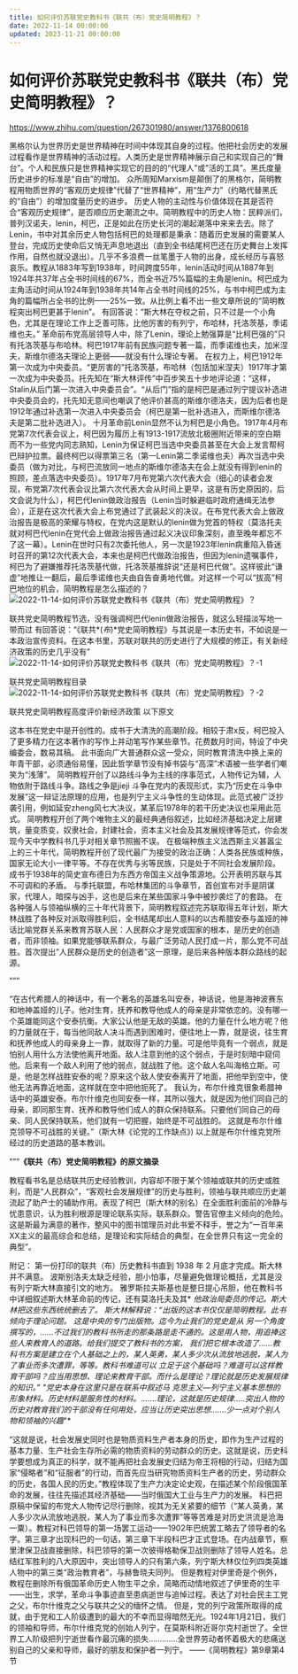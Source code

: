 ```yaml
---
title: 如何评价苏联党史教科书《联共（布）党史简明教程》？
date: 2022-11-14 00:00:00
updated: 2023-11-21 00:00:00
---
```


# 如何评价苏联党史教科书《联共（布）党史简明教程》？

https://www.zhihu.com/question/267301980/answer/1376800618

黑格尔认为世界历史是世界精神在时间中体现其自身的过程。他把社会历史的发展过程看作是世界精神的活动过程。人类历史是世界精神展示自己和实现自己的“舞台”。个人和民族只是世界精神实现它的目的的“代理人”或”活的工具”。黑氏度量历史进步的标准是“自由”的增加。
众所周知Marxism是颠倒了的黑格尔，简明教程用物质世界的“客观历史规律”代替了“世界精神”，用“生产力”（约略代替黑氏的“自由”）的增加度量历史的进步。
历史人物的主动性与价值体现在其是否符合“客观历史规律”，是否顺应历史潮流之中。简明教程中的历史人物：民粹派们，普列汉诺夫，lenin，柯巴，正是如此在历史长河的潮起潮落中来来去去。除了Lenin，书中对其余历史人物包括柯巴的处理都是秉承：随着历史发展的需要某人登台，完成历史使命后又悄无声息地退出（直到全书结尾柯巴还在历史舞台上发挥作用，自然也就没退出）。几乎不多浪费一丝笔墨于人物的出身，成长经历与喜怒哀乐。教程从1883年写到1938年，时间跨度55年，lenin活动时间从1887年到1924年共37年占全书时间线的67%，而全书近75%篇幅的主角是lenin。柯巴成为主角活动时间从1924年到1938年共14年占全书时间线的25%，与书中柯巴成为主角的篇幅所占全书的比例——25%一致。从比例上看不出一些文章所说的“简明教程突出柯巴更甚于lenin”。
有回答说：“斯大林在夺权之前，只不过是一个小角色，尤其是在理论工作上乏善可陈，比他厉害的有列宁，布哈林，托洛茨基，季诺维也夫。”
革命前布党高层领导人中，除了Lenin，理论上勉强算是“比柯巴强的”只有托洛茨基与布哈林。柯巴1917年前有民族问题专著一篇，而季诺维也夫，加米涅夫，斯维尔德洛夫理论上更弱——就没有什么理论专著。
在权力上，柯巴1912年第一次成为中央委员。“更厉害的”托洛茨基，布哈林（包括加米涅夫）1917年才第一次成为中央委员。托先知在“斯大林评传”中百步笑五十步地评论道：“这样，Stalin从后门第一次进入中央委员会”。“从后门”指的是柯巴是通过列宁提议补选进中央委员会的，托先知无意间也嘲讽了他评价甚高的斯维尔德洛夫，因为后者也是1912年通过补选第一次进入中央委员会（柯巴是第一批补选进入，而斯维尔德洛夫是第二批补选进入）。
十月革命前Lenin显然不认为柯巴是小角色。1917年4月布党第7次代表会议上，柯巴因为履历上有1913-1917流放北极圈附近带来的空白期而不为一些党内同志熟知，Lenin为保证柯巴当选中央委员甚至在大会上发言帮柯巴辩护拉票。最终柯巴以得票第三名（第一Lenin第二季诺维也夫）再次当选中央委员（做为对比，与柯巴流放同一地点的斯维尔德洛夫在会上就没有得到lenin的照顾，差点落选中央委员）。1917年7月布党第六次代表大会（细心的读者会发现，布党第7次代表会议比第六次代表大会从时间上更早，这是有历史原因的，后文会说为什么），柯巴代lenin做政治报告（Lenin当时躲避临时政府通缉无法参会），正是在这次代表大会上布党通过了武装起义的决议。在布党代表大会上做政治报告是极高的荣耀与特权，在党内这是默认的lenin做为党首的特权（莫洛托夫就对柯巴代lenin在党代会上做政治报告通过起义决议印象深刻，直至晚年都忘不了这一幕）。Lenin在世时只有2次委托他人，另一次是1923年lenin病重陷入昏迷时召开的第12次代表大会，本来也是柯巴代做政治报告，但因为lenin遗嘱事件，柯巴为了避嫌推荐托洛茨基代做，托洛茨基推辞说“还是柯巴代做”。这样彼此“谦虚”地推让一翻后，最后季诺维也夫由自告奋勇地代做。对这样一个可以“拔高”柯巴地位的机会，简明教程是怎么描述的？
![2022-11-14-如何评价苏联党史教科书《联共（布）党史简明教程》？](assets/2022-11-14-如何评价苏联党史教科书《联共（布）党史简明教程》？.jpeg)

联共党史简明教程节选，没有强调柯巴代lenin做政治报告，就这么轻描淡写地一带而过
有回答说：“《联共*(*布*)*党史简明教程》与其说是一本历史书，不如说是一本政治宣传资料。在这本书里，苏联对联共的历史进行了大规模的修正，有关新经济政策的历史几乎没有”
![2022-11-14-如何评价苏联党史教科书《联共（布）党史简明教程》？-1](assets/2022-11-14-如何评价苏联党史教科书《联共（布）党史简明教程》？-1.jpeg)

联共党史简明教程目录
![2022-11-14-如何评价苏联党史教科书《联共（布）党史简明教程》？-2](assets/2022-11-14-如何评价苏联党史教科书《联共（布）党史简明教程》？-2.jpeg)

联共党史简明教程高度评价新经济政策
以下原文

这本书在党史中是开创性的。成书于大清洗的高潮阶段。相较于肃x反，柯巴投入了更多精力在这本著作的写作上并动笔写作某些章节。花费数月时间，特设了中央编委会，数易其稿。
此书面向广大普通群众这一受众，同时教育清洗中换上来的年青干部，必须通俗易懂，因此哲学章节没有掉书袋与“高深”术语被一些学者们嘲笑为“浅薄”。
简明教程开创了以路线斗争为主线的序事范式，人物传记为辅，人物依附于路线斗争。路线之争是jieji 斗争在党内的表现形式，实乃“历史在斗争中发展”这一辩证法原理的应用，也是列宁主义斗争性的生动体现。此范式被广泛抄袭引用，例如延安zheng风七大决议，某革后1978年的若干历史决议也采用此范式。
简明教程开创了两个唯物主义的最经典通俗叙述，比如经济基础决定上层建筑，量变质变，奴隶社会，封建社会，资本主义社会及其发展规律等范式，你会发现今天中学教科书几乎对相关章节照搬不误。
在极端种族主义法西斯主义甚嚣尘上的三十年代，简明教程开创了现代最广为接受的政治正确：人类各民族或种族，国家无论大小一律平等。不存在优秀与劣等民族，只是处于不同社会发展阶段。
成书于1938年的简史宣布德日为东西方帝国主义战争策源地。公开表明苏联与其不可调和的矛盾。
与季托联盟，布哈林集团的斗争章节，首创宣布对手是阴谋家，代理人，暗探与凶手，这也是后来在某些国家斗争中被抄袭烂了的套路。
在各种强人与领袖纵横的三十年代背景下，简明教程叙述完苏联取得五年计划，斯大林战胜了各种反对派取得胜利后，全书结尾却出人意料的以古希腊安泰与盖娅的神话比喻党群关系来教育苏联人民：人民群众才是党或国家的根本，是历史的创造者，而非领袖。如果党能够联系群众，与最广泛劳动人民打成一片，那么党不可战胜。首次提出“人民群众是历史的创造者”这一原理，是后来各种版本群众路线的起源。

“““

“在古代希腊人的神话中，有一个著名的英雄名叫安泰，神话说，他是海神波赛东和地神盖娅的儿子。他对生育，抚养和教导他成人的母亲是非常依恋的。没有哪一个英雄能同这个安泰抗衡。大家公认他是无敌的英雄。他的力量在什么地方呢？他的力量就在于，每当他同敌人决斗而遇到困难时，便往地上一靠，就是说，往生育和抚养他成人的母亲身上一靠，就取得了新的力量。可是他毕竟有一个弱点，就是怕别人用什么方法使他离开地面。敌人注意到他的这个弱点，于是时刻暗中窥伺他。后来有一个敌人利用了他的弱点，就战胜了他。这个敌人名叫海格立斯。可是，他是怎样战胜安泰的呢？原来这个敌人使安泰离开了地面，把他举到空中，使他无法再靠近地面，这样就在空中把他扼死了。
我认为，布尔什维克很象希腊神话中的英雄安泰。布尔什维克也同安泰一样，其所以强大，就是因为他们同自己的母亲，即同那生育、抚养和教导他们成人的群众保持联系。只要他们同自己的母亲、同人民保持联系，他们就有一切把握，始终是不可战胜的。
这就是布尔什维克领导不可战胜的关键。”（斯大林《论党的工作缺点》)
以上就是布尔什维克党所经过的历史道路的基本教训。

”””**《联共（布）党史简明教程》的原文摘录**

教程看书名是总结联共历史经验教训，内容却不限于某个领袖或联共的历史或胜利，而是“人民群众”，“客观社会发展规律”的历史与胜利，领袖与联共顺应历史潮流起了助产士的辅助作用。表现了柯巴（斯大林的别名）在全面胜利面前的冷静与忧患意识，认为胜利根源是理论联系实际，联系群众。警告官僚主义倾向的危险。
这是斯最为满意的著作，整风中的图书馆理员对此书爱不释手，誉之为“一百年来XX主义的最高综合和总结，是理论和实际结合的典型，在全世界只有这一完全的典型”。

附记：
第一份打印的联共（布）历史教科书直到 1938 年 2 月底才完成。斯大林并不满意。 波斯别洛夫太缺乏经验，胆小怕事，尽量避免做理论概括，尤其是没有列宁斯大林直接引文的地方。 雅罗斯拉夫斯基也是整日提心吊胆，他在教科书中详细叙述斯大林革命前的传记，还有莫洛托夫及其* *他政治局委员的传记。斯大林把这些东西统统删去了。
斯大林解释说：“出版的这本书仅仅是简明教程。此书倾向于理论问题。 这是中央的专门出版物。迄今为止我们的党史是从 另一个角度撰写的，……不过我们的教科书所走的那条路是走不通的。这是用人物，用追捧这些人来教育人的道路。给我们提交了教科书的方案， 我们把它根本改造了……教科书方案是建立在个人基础之上的，某人英勇，某人多少次从流放地逃脱，某人为了事业而多次遭罪，等等。教科书难道可以* *立足于这个基础吗？难道可以这样教育干部吗？应当用思想、理论来教育干部。而什么是理论？理论就是历史发展规律的知识。”
"党史本身在这里只是在联系中叙述马 克思主义—列宁主义基本思想的形象材料。历史材料是服务性的材料。*.......*理论，这就是历史规律*.....*突出人物的历史对教育我们的干部没有任何用处，应当让历史突出思想*.......*少一点对个别人物和领袖的兴趣*"*

“这就是说，社会发展史同时也是物质资料生产者本身的历史，即作为生产过程的基本力量、生产社会生存所必需的物质资料的劳动群众的历史。这就是说，历史科学要想成为真正的科学，就不能再把社会发展史归结为帝王将相的行动，归结为国家“侵略者”和“征服者”的行动，而首先应当研究物质资料生产者的历史，劳动群众的历史，各国人民的历史。”教程体现了生产力决定论史观，在描述某个阶段俄国革命的发展，往往先描述其经济基础——当时俄国大工业与生产力的发展。
科巴把原稿中保留的布党大人物传记尽行删除，视其为无关紧要的细节（“某人英勇，某人多少次从流放地逃脱，某人为了事业而多次遭罪”等等苦难是对历史洪流是沧海一粟）。教程对科巴领导的第一场罢工运动——1902年巴统罢工略去了领导者的名字。第三章才出现科巴的一句话，第三章下半段科巴才正式登场。在内战章节，察里津保卫战直接删除，科巴领导的第一次彼得格勒保卫战则删除了领导人姓名。总结红军胜利的八大原因中，突出领导人的只有第六条，列宁斯大林仅位列四类英雄人物中的第三类“政治教育者”，与赫鲁晓夫同列。
但是教程对伊里奇是个例外，教程在删除所有俄国革命历史人物生平之余，简略而动情地叙述了伊里奇的生平——出生，求学，革命斗争事迹直至患病逝世与追悼过程。表达了对社会民主工党之父，布尔什维克之父与联共之父的缅怀之情。
但是，党的列宁政策所取得的成就，由于党和工人阶级遭到的最大的不幸而显得暗然无光。1924年1月21日，我们的领袖和导师，布尔什维克党的创始人列宁，在莫斯科附近哥尔克村逝世了。全世界工人阶级把列宁逝世看作最沉痛的损失.............全世界劳动者怀着极大的悲痛送别自己的父亲和导师，最好的朋友和保护者一列宁。 ——《简明教程》第9章第4节
